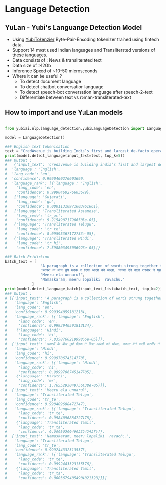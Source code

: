 # Language Detection

## YuLan - Yubi's Languange Detection Model

* Using [YubiTokenzier](../tokenizer/) Byte-Pair-Encoding tokenizer trained using fintech data.
* Support 14 most used Indian languages and Transliterated versions of these languages.
* Data consists of : News & transliterated text
* Data size of >12Gb
* Inference Speed of ~10-50 microseconds
* Where it can be useful ?
    * To detect document language
    * To detect chatbot conversation language
    * To detect speech-bot conversation language after speech-2-text
    * Differentiate between text vs roman-transliterated-text

## How to import and use YuLan models

```python

from yubiai.nlp.language_detection.yubiLanguageDetection import LanguageDetection

model = LanguageDetection()

### English text tokenisation
text = "CredAvenue is building India’s first and largest de-facto operating system for the discovery, investment, fulfilment, and collection of any debt solution."
print(model.detect_language(input_text=text, top_k=5))
### Output :   
#   {'input_text': 'credavenue is building india’s first and largest de-facto operating system for the discovery, investment, fulfilment, and collection of any debt solution.',
#  'language': 'English',
#  'lang_code': 'en',
#  'confidence': 0.9990460276603699,
#  'language_rank': [{'language': 'English',
#    'lang_code': 'en',
#    'confidence': 0.9990460276603699},
#   {'language': 'Gujarati',
#    'lang_code': 'gu',
#    'confidence': 0.00011310971603961661},
#   {'language': 'Transliterated Assamese',
#    'lang_code': 'tr_as',
#    'confidence': 9.215490717906505e-05},
#   {'language': 'Transliterated Telugu',
#    'lang_code': 'tr_te',
#    'confidence': 8.09595367172733e-05},
#   {'language': 'Transliterated Hindi',
#    'lang_code': 'tr_hi',
#    'confidence': 7.598803495056927e-05}]}

### Batch Pridiction
batch_text = [
                "A paragraph is a collection of words strung together to make a longer unit than a sentence.", 
                "पत्थरों के बीच छुपे मेंढक ने दिया आंखों को धोखा, चकमा देने वाली तस्वीर ने घुमा दिया दिमाग",
                "Meeru ela unnaru?",
                "Namaskaram, meeru lopaliki  ravachu."
            ]
print(model.detect_language_batch(input_text_list=batch_text, top_k=2))
### Output : 
# [{'input_text': 'A paragraph is a collection of words strung together to make a longer unit than a sentence.',
#   'language': 'English',
#   'lang_code': 'en',
#   'confidence': 0.9993940591812134,
#   'language_rank': [{'language': 'English',
#     'lang_code': 'en',
#     'confidence': 0.9993940591812134},
#    {'language': 'Hindi',
#     'lang_code': 'hi',
#     'confidence': 7.835876021999866e-05}]},
#  {'input_text': 'पत्थरों के बीच छुपे मेंढक ने दिया आंखों को धोखा, चकमा देने वाली तस्वीर ने घुमा दिया दिमाग',
#   'language': 'Hindi',
#   'lang_code': 'hi',
#   'confidence': 0.9999706745147705,
#   'language_rank': [{'language': 'Hindi',
#     'lang_code': 'hi',
#     'confidence': 0.9999706745147705},
#    {'language': 'Marathi',
#     'lang_code': 'mr',
#     'confidence': 1.7655293049756438e-05}]},
#  {'input_text': 'Meeru ela unnaru?',
#   'language': 'Transliterated Telugu',
#   'lang_code': 'tr_te',
#   'confidence': 0.9984096884727478,
#   'language_rank': [{'language': 'Transliterated Telugu',
#     'lang_code': 'tr_te',
#     'confidence': 0.9984096884727478},
#    {'language': 'Transliterated Tamil',
#     'lang_code': 'tr_ta',
#     'confidence': 0.0009650049032643437}]},
#  {'input_text': 'Namaskaram, meeru lopaliki  ravachu.',
#   'language': 'Transliterated Telugu',
#   'lang_code': 'tr_te',
#   'confidence': 0.9992443323135376,
#   'language_rank': [{'language': 'Transliterated Telugu',
#     'lang_code': 'tr_te',
#     'confidence': 0.9992443323135376},
#    {'language': 'Transliterated Tamil',
#     'lang_code': 'tr_ta',
#     'confidence': 0.00036794054904021323}]}]
```